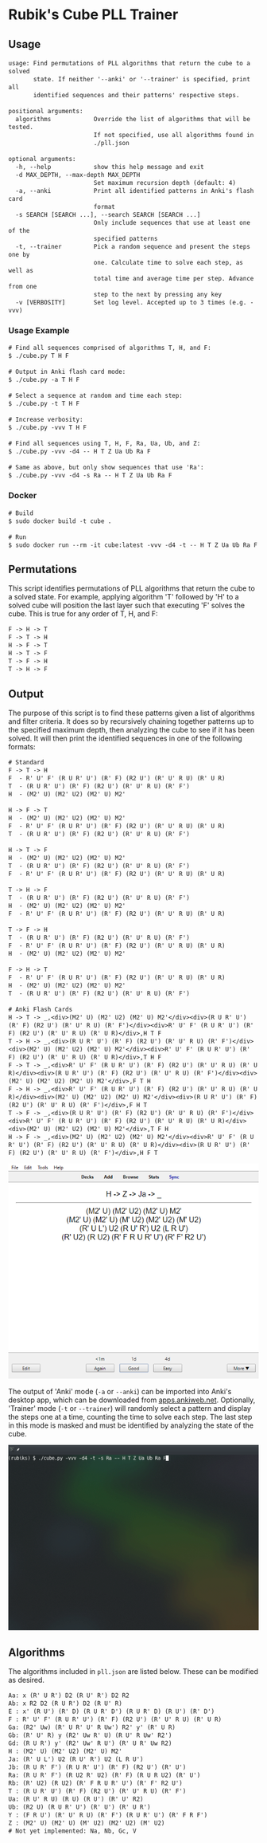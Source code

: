 # Rubik's Cube PLL Trainer

## Usage

```
usage: Find permutations of PLL algorithms that return the cube to a solved 
       state. If neither '--anki' or '--trainer' is specified, print all 
       identified sequences and their patterns' respective steps.

positional arguments:
  algorithms            Override the list of algorithms that will be tested.
                        If not specified, use all algorithms found in
                        ./pll.json

optional arguments:
  -h, --help            show this help message and exit
  -d MAX_DEPTH, --max-depth MAX_DEPTH
                        Set maximum recursion depth (default: 4)
  -a, --anki            Print all identified patterns in Anki's flash card
                        format
  -s SEARCH [SEARCH ...], --search SEARCH [SEARCH ...]
                        Only include sequences that use at least one of the
                        specified patterns
  -t, --trainer         Pick a random sequence and present the steps one by
                        one. Calculate time to solve each step, as well as
                        total time and average time per step. Advance from one
                        step to the next by pressing any key
  -v [VERBOSITY]        Set log level. Accepted up to 3 times (e.g. -vvv)
```

### Usage Example

```
# Find all sequences comprised of algorithms T, H, and F:
$ ./cube.py T H F

# Output in Anki flash card mode:
$ ./cube.py -a T H F

# Select a sequence at random and time each step:
$ ./cube.py -t T H F

# Increase verbosity:
$ ./cube.py -vvv T H F

# Find all sequences using T, H, F, Ra, Ua, Ub, and Z:
$ ./cube.py -vvv -d4 -- H T Z Ua Ub Ra F

# Same as above, but only show sequences that use 'Ra':
$ ./cube.py -vvv -d4 -s Ra -- H T Z Ua Ub Ra F
```

### Docker

```
# Build
$ sudo docker build -t cube .

# Run
$ sudo docker run --rm -it cube:latest -vvv -d4 -t -- H T Z Ua Ub Ra F
```

## Permutations

This script identifies permutations of PLL algorithms that return the cube to a
solved state. For example, applying algorithm 'T' followed by 'H' to a solved
cube will position the last layer such that executing 'F' solves the cube. This
is true for any order of T, H, and F:

```
F -> H -> T
F -> T -> H
H -> F -> T
H -> T -> F
T -> F -> H
T -> H -> F
```

## Output

The purpose of this script is to find these patterns given a list of algorithms
and filter criteria. It does so by recursively chaining together patterns up to
the specified maximum depth, then analyzing the cube to see if it has been
solved. It will then print the identified sequences in one of the following 
formats:

```
# Standard
F -> T -> H
F  - R' U' F' (R U R' U') (R' F) (R2 U') (R' U' R U) (R' U R)
T  - (R U R' U') (R' F) (R2 U') (R' U' R U) (R' F')
H  - (M2' U) (M2' U2) (M2' U) M2'

H -> F -> T
H  - (M2' U) (M2' U2) (M2' U) M2'
F  - R' U' F' (R U R' U') (R' F) (R2 U') (R' U' R U) (R' U R)
T  - (R U R' U') (R' F) (R2 U') (R' U' R U) (R' F')

H -> T -> F
H  - (M2' U) (M2' U2) (M2' U) M2'
T  - (R U R' U') (R' F) (R2 U') (R' U' R U) (R' F')
F  - R' U' F' (R U R' U') (R' F) (R2 U') (R' U' R U) (R' U R)

T -> H -> F
T  - (R U R' U') (R' F) (R2 U') (R' U' R U) (R' F')
H  - (M2' U) (M2' U2) (M2' U) M2'
F  - R' U' F' (R U R' U') (R' F) (R2 U') (R' U' R U) (R' U R)

T -> F -> H
T  - (R U R' U') (R' F) (R2 U') (R' U' R U) (R' F')
F  - R' U' F' (R U R' U') (R' F) (R2 U') (R' U' R U) (R' U R)
H  - (M2' U) (M2' U2) (M2' U) M2'

F -> H -> T
F  - R' U' F' (R U R' U') (R' F) (R2 U') (R' U' R U) (R' U R)
H  - (M2' U) (M2' U2) (M2' U) M2'
T  - (R U R' U') (R' F) (R2 U') (R' U' R U) (R' F')

# Anki Flash Cards
H -> T -> _,<div>(M2' U) (M2' U2) (M2' U) M2'</div><div>(R U R' U') (R' F) (R2 U') (R' U' R U) (R' F')</div><div>R' U' F' (R U R' U') (R' F) (R2 U') (R' U' R U) (R' U R)</div>,H T F
T -> H -> _,<div>(R U R' U') (R' F) (R2 U') (R' U' R U) (R' F')</div><div>(M2' U) (M2' U2) (M2' U) M2'</div><div>R' U' F' (R U R' U') (R' F) (R2 U') (R' U' R U) (R' U R)</div>,T H F
F -> T -> _,<div>R' U' F' (R U R' U') (R' F) (R2 U') (R' U' R U) (R' U R)</div><div>(R U R' U') (R' F) (R2 U') (R' U' R U) (R' F')</div><div>(M2' U) (M2' U2) (M2' U) M2'</div>,F T H
F -> H -> _,<div>R' U' F' (R U R' U') (R' F) (R2 U') (R' U' R U) (R' U R)</div><div>(M2' U) (M2' U2) (M2' U) M2'</div><div>(R U R' U') (R' F) (R2 U') (R' U' R U) (R' F')</div>,F H T
T -> F -> _,<div>(R U R' U') (R' F) (R2 U') (R' U' R U) (R' F')</div><div>R' U' F' (R U R' U') (R' F) (R2 U') (R' U' R U) (R' U R)</div><div>(M2' U) (M2' U2) (M2' U) M2'</div>,T F H
H -> F -> _,<div>(M2' U) (M2' U2) (M2' U) M2'</div><div>R' U' F' (R U R' U') (R' F) (R2 U') (R' U' R U) (R' U R)</div><div>(R U R' U') (R' F) (R2 U') (R' U' R U) (R' F')</div>,H F T
```

![Anki flash card example](./images/anki.png)

The output of 'Anki' mode (`-a` or `--anki`) can be imported into Anki's desktop
app, which can be downloaded from [apps.ankiweb.net](https://apps.ankiweb.net/).
Optionally, 'Trainer' mode (`-t` or `--trainer`) will randomly select a pattern
and display the steps one at a time, counting the time to solve each step. The
last step in this mode is masked and must be identified by analyzing the state
of the cube.

![Trainer example](./images/trainer.gif)

## Algorithms

The algorithms included in `pll.json` are listed below. These can be modified as
desired.

```
Aa: x (R' U R') D2 (R U' R') D2 R2
Ab: x R2 D2 (R U R') D2 (R U' R)
E : x' (R U') (R' D) (R U R' D') (R U R' D) (R U') (R' D')
F : R' U' F' (R U R' U') (R' F) (R2 U') (R' U' R U) (R' U R)
Ga: (R2' Uw) (R' U R' U' R Uw') R2' y' (R' U R)
Gb: (R' U' R) y (R2' Uw R' U) (R U' R Uw' R2')
Gd: (R U R') y' (R2' Uw' R U') (R' U R' Uw R2)
H : (M2' U) (M2' U2) (M2' U) M2'
Ja: (R' U L') U2 (R U' R') U2 (L R U')
Jb: (R U R' F') (R U R' U') (R' F) (R2 U') (R' U')
Ra: (R U R' F') (R U2 R' U2) (R' F) (R U R U2) (R' U')
Rb: (R' U2) (R U2) (R' F R U R' U') (R' F' R2 U')
T : (R U R' U') (R' F) (R2 U') (R' U' R U) (R' F')
Ua: (R U' R U) (R U) (R U') (R' U' R2)
Ub: (R2 U) (R U R' U') (R' U') (R' U R')
Y : (F R U') (R' U' R U) (R' F') (R U R' U') (R' F R F')
Z : (M2' U) (M2' U) (M' U2) (M2' U2) (M' U2)
# Not yet implemented: Na, Nb, Gc, V
```
